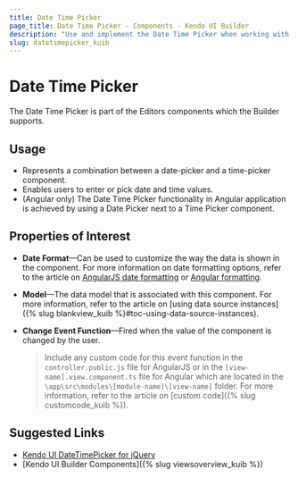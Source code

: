 ```yaml
---
title: Date Time Picker
page_title: Date Time Picker - Components - Kendo UI Builder
description: "Use and implement the Date Time Picker when working with the Kendo UI Builder tool for creating and managing Angular and AngularJS-based web applications."
slug: datetimepicker_kuib
---
```


# Date Time Picker

The Date Time Picker is part of the Editors components which the Builder supports.

## Usage

* Represents a combination between a date-picker and a time-picker component.
* Enables users to enter or pick date and time values.
* (Angular only) The Date Time Picker functionality in Angular application is achieved by using a Date Picker next to a Time Picker component.

## Properties of Interest

* **Date Format**&mdash;Can be used to customize the way the data is shown in the component. For more information on date formatting options, refer to the article on [AngularJS date formatting]( http://docs.telerik.com/kendo-ui/framework/globalization/dateformatting) or [Angular formatting](https://www.telerik.com/kendo-angular-ui/components/internationalization/parsing-and-formatting/).
* **Model**&mdash;The data model that is associated with this component. For more information, refer to the article on [using data source instances]({% slug blankview_kuib %}#toc-using-data-source-instances).
* **Change Event Function**&mdash;Fired when the value of the component is changed by the user.

    > Include any custom code for this event function in the `controller.public.js` file for AngularJS or in the `[view-name].view.component.ts` file for Angular which are located in the `\app\src\modules\[module-name]\[view-name]` folder. For more information, refer to the article on [custom code]({% slug customcode_kuib %}).

## Suggested Links

* [Kendo UI DateTimePicker for jQuery](https://demos.telerik.com/kendo-ui/datetimepicker/index)
* [Kendo UI Builder Components]({% slug viewsoverview_kuib %})
